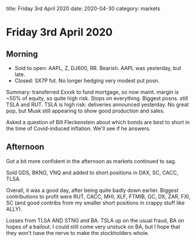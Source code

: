 title: Friday 3rd April 2020
date: 2020-04-30
category: markets

# Friday 3rd April 2020

## Morning

* Sold to open: AAPL, Z, DJ600, RR. Bearish. AAPL was yesterday, but late.
* Closed: SX7P fut. No longer hedging very modest put posn.

Summary: transferred £xxxk to fund mortgage, so now maint. margin is ~50% of equity, so quite high risk. Stops on everything. Biggest posns. still TSLA and RUT. TSLA is high risk: deliveries announced yesterday. No great pop, but Musk still appearing to show good production and sales.

Asked a question of Bill Fleckenstein about which bonds are best to short in the time of Covid-induced inflation. We'll see if he answers.

## Afternoon

Got a bit more confident in the afternoon as markets continued to sag.

Sold GDS, BKNG, VNQ and added to short positions in DAX, SC, CACC, TLSA.

Overall, it was a good day, after being quite badly down earlier. Biggest contributions to profit were RUT, CACC, MHI, XLF, FTMIB, GC, DX, ZAR, FXI, SC \(and good contribs from my smaller short positions in crappy stuff like ALLY\).

Losses from TLSA AND STNG and BA. TSLA up on the usual fraud, BA on hopes of a bailout. I could still come very unstuck on BA, but I hope that they won't have the nerve to make the stockholders whole.

